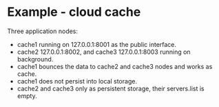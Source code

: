 Example - cloud cache
=====================

Three application nodes:

* cache1 running on 127.0.0.1:8001 as the public interface.
* cache2 127.0.0.1:8002, and cache3 127.0.0.1:8003 running on background.
* cache1 bounces the data to cache2 and cache3 nodes and works as cache.
* cache1 does not persist into local storage.
* cache2 and cache3 only as persistent storage, their servers.list is empty.